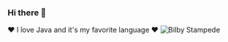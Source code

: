 ### Hi there 👋

<!--
**Rian6/Rian6** is a ✨ _special_ ✨ repository because its `README.md` (this file) appears on your GitHub profile.

- 🔭 I’m currently working on Clean House (is my project)
- 🌱 I’m currently learning Python
- 💬 Ask me about JavaScript and React
--> 
  ❤️ I love Java and it's my favorite language ❤️
  ![Bilby Stampede](https://image.freepik.com/vetores-gratis/programador-portatil-com-ilustracao-de-cafe-livros-e-oculos_138676-139.jpg)
  

